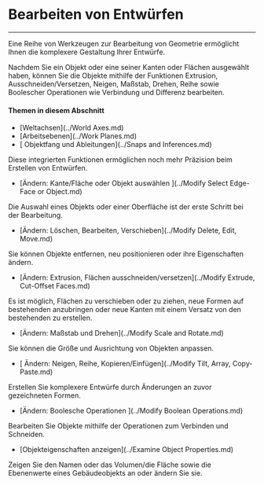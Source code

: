 

# Bearbeiten von Entwürfen

---

Eine Reihe von Werkzeugen zur Bearbeitung von Geometrie ermöglicht Ihnen die komplexere Gestaltung Ihrer Entwürfe.

Nachdem Sie ein Objekt oder eine seiner Kanten oder Flächen ausgewählt haben, können Sie die Objekte mithilfe der Funktionen Extrusion, Ausschneiden/Versetzen, Neigen, Maßstab, Drehen, Reihe sowie Boolescher Operationen wie Verbindung und Differenz bearbeiten.

#### Themen in diesem Abschnitt

* [Weltachsen](../World Axes.md)
* [Arbeitsebenen](../Work Planes.md)
* [ Objektfang und Ableitungen](../Snaps and Inferences.md)

Diese integrierten Funktionen ermöglichen noch mehr Präzision beim Erstellen von Entwürfen.

* [Ändern: Kante/Fläche oder Objekt auswählen ](../Modify Select Edge-Face or Object.md)

Die Auswahl eines Objekts oder einer Oberfläche ist der erste Schritt bei der Bearbeitung.

* [Ändern: Löschen, Bearbeiten, Verschieben](../Modify Delete, Edit, Move.md)

Sie können Objekte entfernen, neu positionieren oder ihre Eigenschaften ändern.

* [Ändern: Extrusion, Flächen ausschneiden/versetzen](../Modify Extrude, Cut-Offset Faces.md)

Es ist möglich, Flächen zu verschieben oder zu ziehen, neue Formen auf bestehenden anzubringen oder neue Kanten mit einem Versatz von den bestehenden zu erstellen.

* [Ändern: Maßstab und Drehen](../Modify Scale and Rotate.md)

Sie können die Größe und Ausrichtung von Objekten anpassen.

* [ Ändern: Neigen, Reihe, Kopieren/Einfügen](../Modify Tilt, Array, Copy-Paste.md)

Erstellen Sie komplexere Entwürfe durch Änderungen an zuvor gezeichneten Formen.

* [Ändern: Boolesche Operationen ](../Modify Boolean Operations.md)

Bearbeiten Sie Objekte mithilfe der Operationen zum Verbinden und Schneiden.

* [Objekteigenschaften anzeigen](../Examine Object Properties.md)

Zeigen Sie den Namen oder das Volumen/die Fläche sowie die Ebenenwerte eines Gebäudeobjekts an oder ändern Sie sie.

